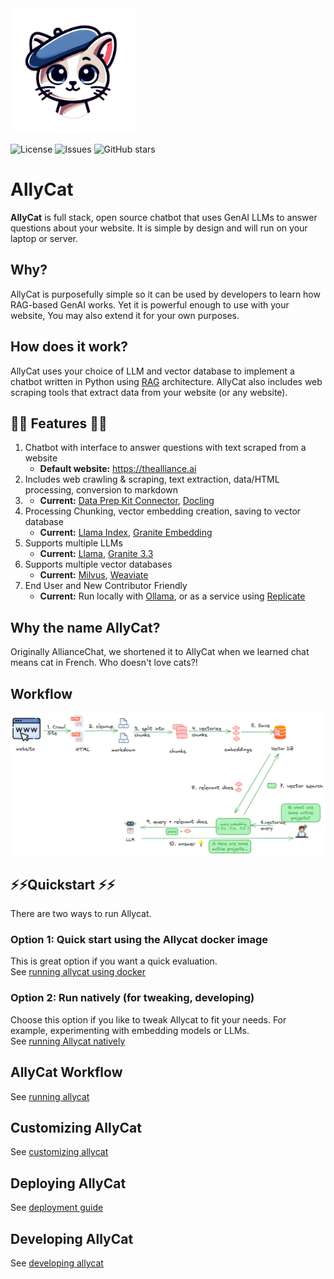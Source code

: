 <img src="assets/allycat.png" alt="Alley Cat" width="200"/>

![License](https://img.shields.io/github/license/The-AI-Alliance/allycat)
![Issues](https://img.shields.io/github/issues/The-AI-Alliance/allycat)
![GitHub stars](https://img.shields.io/github/stars/The-AI-Alliance/allycat?style=social)

# AllyCat

**AllyCat** is full stack, open source chatbot that uses GenAI LLMs to answer questions about your website. It is simple by design and will run on your laptop or server. 

## Why? ##

AllyCat is purposefully simple so it can be used by developers to learn how RAG-based GenAI works. Yet it is powerful enough to use with your website, You may also extend it for your own purposes. 

## How does it work? 
AllyCat uses your choice of LLM and vector database to implement a chatbot written in Python using [RAG](https://en.wikipedia.org/wiki/Retrieval-augmented_generation) architecture.
AllyCat also includes web scraping tools that extract data from your website (or any website). 

## 🌟🌟 Features 🌟🌟 

1. Chatbot with interface to answer questions with text scraped from a website
   - **Default website:** https://thealliance.ai
2. Includes web crawling & scraping, text extraction, data/HTML processing, conversion to markdown
3. - **Current:** [Data Prep Kit Connector](https://github.com/data-prep-kit/data-prep-kit/blob/dev/data-connector-lib/doc/overview.md), [Docling](https://github.com/docling-project/docling)
4. Processing Chunking, vector embedding creation, saving to vector database
   - **Current:** [Llama Index](https://docs.llamaindex.ai/en/stable/), [Granite Embedding](https://huggingface.co/ibm-granite/granite-embedding-30m-english)
5. Supports multiple LLMs
   - **Current:** [Llama](https://www.llama.com), [Granite 3.3](https://huggingface.co/collections/ibm-granite/granite-33-language-models-67f65d0cca24bcbd1d3a08e3)
6. Supports multiple vector databases
   - **Current:** [Milvus](https://milvus.io/), [Weaviate](https://weaviate.io)
7. End User and New Contributor Friendly
   - **Current:** Run locally with [Ollama](https://ollama.com/), or as a service using [Replicate](https://replicate.com)

## Why the name **AllyCat**?

Originally AllianceChat, we shortened it to AllyCat when we learned chat means cat in French. Who doesn't love cats?!

## Workflow

![](assets/rag-website-1.png)

## ⚡️⚡️Quickstart ⚡️⚡️

There are two ways to run Allycat.

### Option 1: Quick start using the Allycat docker image

This is great option if you want a quick evaluation.  
See [running allycat using docker](docs/running-in-docker.md)

### Option 2: Run natively (for tweaking, developing)

Choose this  option if you like to tweak Allycat to fit your needs. For example, experimenting with embedding models or LLMs.  
See [running Allycat natively](docs/running-natively.md)

## AllyCat Workflow

See [running allycat](docs/running-allycat.md)

## Customizing AllyCat

See [customizing allycat](docs/customizing-allycat.md)

## Deploying AllyCat

See [deployment guide](docs/deploy.md)

## Developing AllyCat

See [developing allycat](docs/developing-allycat.md)
